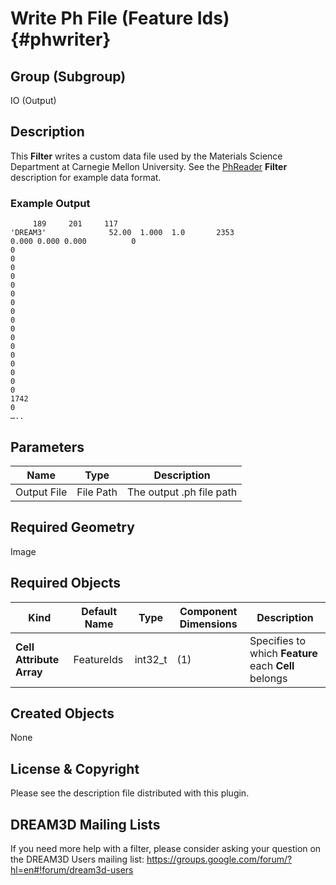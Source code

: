 Write Ph File (Feature Ids) {#phwriter}
=============

## Group (Subgroup) ##
IO (Output)

## Description ##
This **Filter** writes a custom data file used by the Materials Science Department at Carnegie Mellon University.  See the [PhReader](PhReader.html "") **Filter** description for example data format.

### Example Output ###

         189     201     117
    'DREAM3'              52.00  1.000  1.0       2353
    0.000 0.000 0.000          0        
    0
    0
    0
    0
    0
    0
    0
    0
    0
    0
    0
    0
    0
    0
    0
    0
    0
    1742
    0
    …..

## Parameters ##
| Name | Type | Description |
|------|------|------|
| Output File | File Path | The output .ph file path |

## Required Geometry ##
Image

## Required Objects ##
| Kind | Default Name | Type | Component Dimensions | Description |
|------|--------------|-------------|---------|-----|
| **Cell Attribute Array** | FeatureIds | int32_t | (1) | Specifies to which **Feature** each **Cell** belongs |

## Created Objects ##
None

## License & Copyright ##

Please see the description file distributed with this plugin.

## DREAM3D Mailing Lists ##

If you need more help with a filter, please consider asking your question on the DREAM3D Users mailing list:
https://groups.google.com/forum/?hl=en#!forum/dream3d-users


